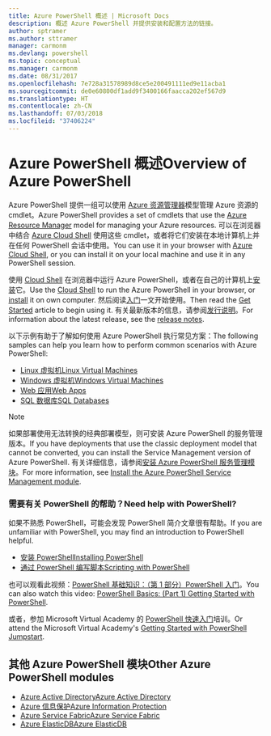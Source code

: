 ```yaml
---
title: Azure PowerShell 概述 | Microsoft Docs
description: 概述 Azure PowerShell 并提供安装和配置方法的链接。
author: sptramer
ms.author: sttramer
manager: carmonm
ms.devlang: powershell
ms.topic: conceptual
ms.manager: carmonm
ms.date: 08/31/2017
ms.openlocfilehash: 7e728a31578989d8ce5e200491111ed9e11acba1
ms.sourcegitcommit: de0e60800df1add9f3400166faacca202ef567d9
ms.translationtype: HT
ms.contentlocale: zh-CN
ms.lasthandoff: 07/03/2018
ms.locfileid: "37406224"
---
```

# <a name="overview-of-azure-powershell"></a><span data-ttu-id="296d3-103">Azure PowerShell 概述</span><span class="sxs-lookup"><span data-stu-id="296d3-103">Overview of Azure PowerShell</span></span>

<span data-ttu-id="296d3-104">Azure PowerShell 提供一组可以使用 [Azure 资源管理器](/azure/azure-resource-manager/resource-group-overview)模型管理 Azure 资源的 cmdlet。</span><span class="sxs-lookup"><span data-stu-id="296d3-104">Azure PowerShell provides a set of cmdlets that use the [Azure Resource Manager](/azure/azure-resource-manager/resource-group-overview) model for managing your Azure resources.</span></span> <span data-ttu-id="296d3-105">可以在浏览器中结合 [Azure Cloud Shell](/azure/cloud-shell/overview) 使用这些 cmdlet，或者将它们安装在本地计算机上并在任何 PowerShell 会话中使用。</span><span class="sxs-lookup"><span data-stu-id="296d3-105">You can use it in your browser with [Azure Cloud Shell](/azure/cloud-shell/overview), or you can install it on your local machine and use it in any PowerShell session.</span></span>

<span data-ttu-id="296d3-106">使用 [Cloud Shell](/azure/cloud-shell/overview) 在浏览器中运行 Azure PowerShell，或者在自己的计算机上[安装](install-azurerm-ps.md)它。</span><span class="sxs-lookup"><span data-stu-id="296d3-106">Use the [Cloud Shell](/azure/cloud-shell/overview) to run the Azure PowerShell in your browser, or [install](install-azurerm-ps.md) it on own computer.</span></span> <span data-ttu-id="296d3-107">然后阅读[入门](get-started-azureps.md)一文开始使用。</span><span class="sxs-lookup"><span data-stu-id="296d3-107">Then read the [Get Started](get-started-azureps.md) article to begin using it.</span></span> <span data-ttu-id="296d3-108">有关最新版本的信息，请参阅[发行说明](release-notes-azureps.md)。</span><span class="sxs-lookup"><span data-stu-id="296d3-108">For information about the latest release, see the [release notes](release-notes-azureps.md).</span></span>

<span data-ttu-id="296d3-109">以下示例有助于了解如何使用 Azure PowerShell 执行常见方案：</span><span class="sxs-lookup"><span data-stu-id="296d3-109">The following samples can help you learn how to perform common scenarios with Azure PowerShell:</span></span>

* [<span data-ttu-id="296d3-110">Linux 虚拟机</span><span class="sxs-lookup"><span data-stu-id="296d3-110">Linux Virtual Machines</span></span>](/azure/virtual-machines/virtual-machines-linux-powershell-samples?toc=/powershell/azure/toc.json)
* [<span data-ttu-id="296d3-111">Windows 虚拟机</span><span class="sxs-lookup"><span data-stu-id="296d3-111">Windows Virtual Machines</span></span>](/azure/virtual-machines/virtual-machines-windows-powershell-samples?toc=/powershell/azure/toc.json)
* [<span data-ttu-id="296d3-112">Web 应用</span><span class="sxs-lookup"><span data-stu-id="296d3-112">Web Apps</span></span>](/azure/app-service-web/app-service-powershell-samples?toc=/powershell/azure/toc.json)
* [<span data-ttu-id="296d3-113">SQL 数据库</span><span class="sxs-lookup"><span data-stu-id="296d3-113">SQL Databases</span></span>](/azure/sql-database/sql-database-powershell-samples?toc=/powershell/azure/toc.json)

> [!NOTE]
> <span data-ttu-id="296d3-114">如果部署使用无法转换的经典部署模型，则可安装 Azure PowerShell 的服务管理版本。</span><span class="sxs-lookup"><span data-stu-id="296d3-114">If you have deployments that use the classic deployment model that cannot be converted, you can install the Service Management version of Azure PowerShell.</span></span> <span data-ttu-id="296d3-115">有关详细信息，请参阅[安装 Azure PowerShell 服务管理模块](/powershell/azure/servicemanagement/install-azure-ps)。</span><span class="sxs-lookup"><span data-stu-id="296d3-115">For more information, see [Install the Azure PowerShell Service Management module](/powershell/azure/servicemanagement/install-azure-ps).</span></span>

### <a name="need-help-with-powershell"></a><span data-ttu-id="296d3-116">需要有关 PowerShell 的帮助？</span><span class="sxs-lookup"><span data-stu-id="296d3-116">Need help with PowerShell?</span></span>

<span data-ttu-id="296d3-117">如果不熟悉 PowerShell，可能会发现 PowerShell 简介文章很有帮助。</span><span class="sxs-lookup"><span data-stu-id="296d3-117">If you are unfamiliar with PowerShell, you may find an introduction to PowerShell helpful.</span></span>

* [<span data-ttu-id="296d3-118">安装 PowerShell</span><span class="sxs-lookup"><span data-stu-id="296d3-118">Installing PowerShell</span></span>](/powershell/scripting/installing-windows-powershell)
* [<span data-ttu-id="296d3-119">通过 PowerShell 编写脚本</span><span class="sxs-lookup"><span data-stu-id="296d3-119">Scripting with PowerShell</span></span>](/powershell/scripting/scripting-with-windows-powershell)

<span data-ttu-id="296d3-120">也可以观看此视频：[PowerShell 基础知识：（第 1 部分）PowerShell 入门](https://channel9.msdn.com/Blogs/Taste-of-Premier/PowerShellBasicsPart1)。</span><span class="sxs-lookup"><span data-stu-id="296d3-120">You can also watch this video: [PowerShell Basics: (Part 1) Getting Started with PowerShell](https://channel9.msdn.com/Blogs/Taste-of-Premier/PowerShellBasicsPart1).</span></span>

<span data-ttu-id="296d3-121">或者，参加 Microsoft Virtual Academy 的 [PowerShell 快速入门](https://mva.microsoft.com/liveevents/powershell-jumpstart)培训。</span><span class="sxs-lookup"><span data-stu-id="296d3-121">Or attend the Microsoft Virtual Academy's [Getting Started with PowerShell Jumpstart](https://mva.microsoft.com/liveevents/powershell-jumpstart).</span></span>

## <a name="other-azure-powershell-modules"></a><span data-ttu-id="296d3-122">其他 Azure PowerShell 模块</span><span class="sxs-lookup"><span data-stu-id="296d3-122">Other Azure PowerShell modules</span></span>

* [<span data-ttu-id="296d3-123">Azure Active Directory</span><span class="sxs-lookup"><span data-stu-id="296d3-123">Azure Active Directory</span></span>](/powershell/azure/active-directory/)
* [<span data-ttu-id="296d3-124">Azure 信息保护</span><span class="sxs-lookup"><span data-stu-id="296d3-124">Azure Information Protection</span></span>](/powershell/azure/aip/)
* [<span data-ttu-id="296d3-125">Azure Service Fabric</span><span class="sxs-lookup"><span data-stu-id="296d3-125">Azure Service Fabric</span></span>](/powershell/azure/service-fabric/)
* [<span data-ttu-id="296d3-126">Azure ElasticDB</span><span class="sxs-lookup"><span data-stu-id="296d3-126">Azure ElasticDB</span></span>](/powershell/azure/elasticdbjobs/)